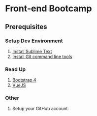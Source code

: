 # Front-end Bootcamp

## Prerequisites

### Setup Dev Environment
1. [Install Sublime Text](https://www.sublimetext.com/)
1. [Install Git command line tools](https://git-scm.com/downloads)

### Read Up
1. [Bootstrap 4](https://getbootstrap.com/docs/4.1/getting-started/introduction/)
2. [VueJS](https://vuejs.org/v2/guide/)


### Other
1. Setup your GitHub account.
